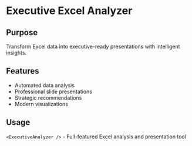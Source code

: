 # Executive Excel Analyzer

## Purpose
Transform Excel data into executive-ready presentations with intelligent insights.

## Features
- Automated data analysis
- Professional slide presentations
- Strategic recommendations
- Modern visualizations

## Usage
`<ExecutiveAnalyzer />` - Full-featured Excel analysis and presentation tool
